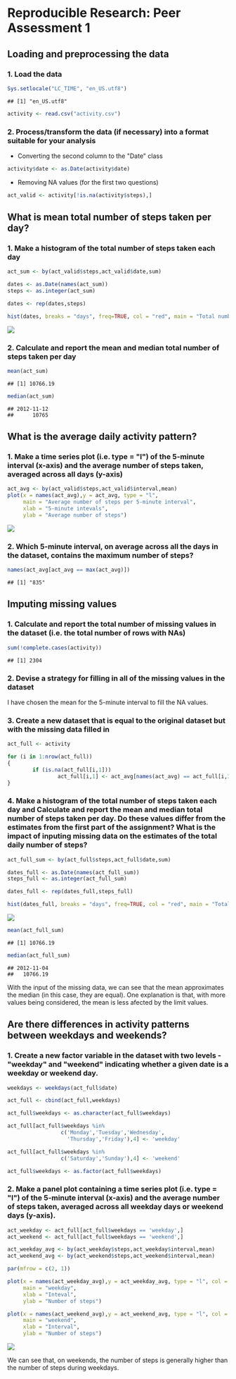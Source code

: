 # Reproducible Research: Peer Assessment 1


## Loading and preprocessing the data

### 1. Load the data


```r
Sys.setlocale("LC_TIME", "en_US.utf8")
```

```
## [1] "en_US.utf8"
```

```r
activity <- read.csv("activity.csv")
```

### 2. Process/transform the data (if necessary) into a format suitable for your analysis

* Converting the second column to the "Date" class


```r
activity$date <- as.Date(activity$date)
```

* Removing NA values (for the first two questions)


```r
act_valid <- activity[!is.na(activity$steps),]
```

## What is mean total number of steps taken per day?

### 1. Make a histogram of the total number of steps taken each day


```r
act_sum <- by(act_valid$steps,act_valid$date,sum)

dates <- as.Date(names(act_sum))
steps <- as.integer(act_sum)

dates <- rep(dates,steps)

hist(dates, breaks = "days", freq=TRUE, col = "red", main = "Total number of steps per day", xlab = "Days", ylab = "Steps")
```

![](PA1_template_files/figure-html/unnamed-chunk-4-1.png) 

### 2. Calculate and report the mean and median total number of steps taken per day


```r
mean(act_sum)
```

```
## [1] 10766.19
```

```r
median(act_sum)
```

```
## 2012-11-12 
##      10765
```

## What is the average daily activity pattern?

### 1. Make a time series plot (i.e. type = "l") of the 5-minute interval (x-axis) and the average number of steps taken, averaged across all days (y-axis)


```r
act_avg <- by(act_valid$steps,act_valid$interval,mean)
plot(x = names(act_avg),y = act_avg, type = "l", 
     main = "Average number of steps per 5-minute interval", 
     xlab = "5-minute intevals", 
     ylab = "Average number of steps")
```

![](PA1_template_files/figure-html/unnamed-chunk-6-1.png) 

### 2. Which 5-minute interval, on average across all the days in the dataset, contains the maximum number of steps?


```r
names(act_avg[act_avg == max(act_avg)])
```

```
## [1] "835"
```

## Imputing missing values

### 1. Calculate and report the total number of missing values in the dataset (i.e. the total number of rows with NAs)


```r
sum(!complete.cases(activity))
```

```
## [1] 2304
```

### 2. Devise a strategy for filling in all of the missing values in the dataset

I have chosen the mean for the 5-minute interval to fill the NA values.

### 3. Create a new dataset that is equal to the original dataset but with the missing data filled in


```r
act_full <- activity   

for (i in 1:nrow(act_full)) 
{
        if (is.na(act_full[i,1]))
                act_full[i,1] <- act_avg[names(act_avg) == act_full[i,3]]   
}
```

### 4. Make a histogram of the total number of steps taken each day and Calculate and report the mean and median total number of steps taken per day. Do these values differ from the estimates from the first part of the assignment? What is the impact of inputing missing data on the estimates of the total daily number of steps?


```r
act_full_sum <- by(act_full$steps,act_full$date,sum)

dates_full <- as.Date(names(act_full_sum))
steps_full <- as.integer(act_full_sum)

dates_full <- rep(dates_full,steps_full)

hist(dates_full, breaks = "days", freq=TRUE, col = "red", main = "Total number of steps per day", xlab = "Days", ylab = "Steps")
```

![](PA1_template_files/figure-html/unnamed-chunk-10-1.png) 

```r
mean(act_full_sum)
```

```
## [1] 10766.19
```

```r
median(act_full_sum)
```

```
## 2012-11-04 
##   10766.19
```

With the input of the missing data, we can see that the mean approximates the median (in this case, they are equal). One explanation is that, with more values being considered, the mean is less afected by the limit values.

## Are there differences in activity patterns between weekdays and weekends?

### 1. Create a new factor variable in the dataset with two levels - "weekday" and "weekend" indicating whether a given date is a weekday or weekend day.


```r
weekdays <- weekdays(act_full$date)

act_full <- cbind(act_full,weekdays)

act_full$weekdays <- as.character(act_full$weekdays)

act_full[act_full$weekdays %in% 
                 c('Monday','Tuesday','Wednesday',
                   'Thursday','Friday'),4] <- 'weekday'

act_full[act_full$weekdays %in% 
                 c('Saturday','Sunday'),4] <- 'weekend'

act_full$weekdays <- as.factor(act_full$weekdays)
```

### 2. Make a panel plot containing a time series plot (i.e. type = "l") of the 5-minute interval (x-axis) and the average number of steps taken, averaged across all weekday days or weekend days (y-axis). 


```r
act_weekday <- act_full[act_full$weekdays == 'weekday',]
act_weekend <- act_full[act_full$weekdays == 'weekend',]

act_weekday_avg <- by(act_weekday$steps,act_weekday$interval,mean)
act_weekend_avg <- by(act_weekend$steps,act_weekend$interval,mean)

par(mfrow = c(2, 1))

plot(x = names(act_weekday_avg),y = act_weekday_avg, type = "l", col = "blue",
     main = "weekday", 
     xlab = "Inteval", 
     ylab = "Number of steps")

plot(x = names(act_weekend_avg),y = act_weekend_avg, type = "l", col = "blue",
     main = "weekend", 
     xlab = "Interval", 
     ylab = "Number of steps")
```

![](PA1_template_files/figure-html/unnamed-chunk-12-1.png) 

We can see that, on weekends, the number of steps is generally higher than the number of steps during weekdays. 
